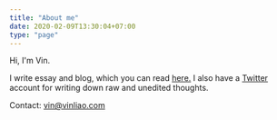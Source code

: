 ```yaml
---
title: "About me"
date: 2020-02-09T13:30:04+07:00
type: "page"
---
```


Hi, I'm Vin. 

I write essay and blog, which you can read [here.](/posts) I also have a [Twitter](https://twitter.com/broccoliao) account for writing down raw and unedited thoughts.

Contact: vin@vinliao.com 